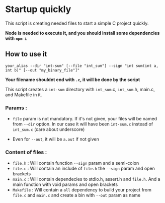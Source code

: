 # Startup quickly

This script is creating needed files to start a simple C project quickly.

**Node is needed to execute it, and you should install some dependencies with `npm i`**

## How to use it
`your_alias --dir "int-sum" [--file "int_sum"] --sign "int sum(int a, int b)" [--out "my_binary_file"]"`

**Your filename shouldnt end with `.c`, it will be done by the script**

This script creates a `int-sum` directory with `int_sum`.c, `int_sum`.h, main.c, and Makefile in it.

### Params :
* `file` param is not mandatory. If it's not given, your files will be named from `--dir` option. In our case it will have been `int-sum.c` instead of `int_sum.c` (care about underscore)

* Even for `--out`, it will be `a.out` if not given

### Content of files :

* `file.h` : Will contain function `--sign` param and a semi-colon
* `file.c` : Will contain an include of `file.h` the `--sign` param and open brackets
* `main.c` : Will contain dependecies to stdio.h, assert.h and `file.h`. And a main function with void params and open brackets
* `Makefile` : Will contain a `all` dependency to build your project from `file.c` and `main.c` and create a bin with `--out` param as name